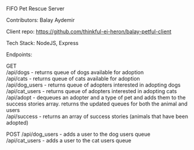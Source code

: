 FIFO Pet Rescue Server 

Contributors: Balay Aydemir 

Client repo: https://github.com/thinkful-ei-heron/balay-petful-client

Tech Stack: NodeJS, Express 

Endpoints: 

GET \
 /api/dogs - returns queue of dogs available for adoption \
 /api/cats - returns queue of cats available for adoption \
 /api/dog_users - returns queue of adopters interested in adopting dogs \
 /api/cat_users - returns queue of adopters interested in adopting cats \
 /api/adopt - dequeues an adopter and a type of pet and adds them to the success stories array. returns the updated queues for both the animal and users \
 /api/success - returns an array of success stories (animals that have been adopted) 

POST
  /api/dog_users - adds a user to the dog users queue \
  /api/cat_users - adds a user to the cat users queue 